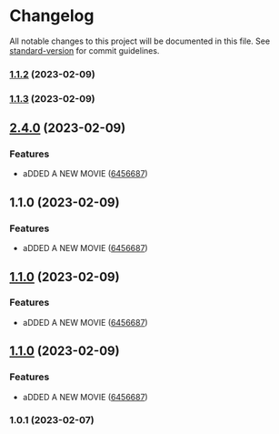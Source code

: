 # Changelog

All notable changes to this project will be documented in this file. See [standard-version](https://github.com/conventional-changelog/standard-version) for commit guidelines.

### [1.1.2](https://github.com/Gtheodoridiis/Cinema/compare/v1.1.3...v1.1.2) (2023-02-09)

### [1.1.3](https://github.com/Gtheodoridiis/Cinema/compare/v2.4.0...v1.1.3) (2023-02-09)

## [2.4.0](https://github.com/Gtheodoridiis/Cinema/compare/v1.0.1...v2.4.0) (2023-02-09)


### Features

* aDDED A NEW MOVIE ([6456687](https://github.com/Gtheodoridiis/Cinema/commit/645668796e2917287048be1ee23d81e0e48b5e1e))

## 1.1.0 (2023-02-09)


### Features

* aDDED A NEW MOVIE ([6456687](https://github.com/Gtheodoridiis/Cinema/commit/645668796e2917287048be1ee23d81e0e48b5e1e))

## [1.1.0](https://github.com/Gtheodoridiis/Cinema/compare/v1.0.1...v1.1.0) (2023-02-09)


### Features

* aDDED A NEW MOVIE ([6456687](https://github.com/Gtheodoridiis/Cinema/commit/645668796e2917287048be1ee23d81e0e48b5e1e))

## [1.1.0](https://github.com/Gtheodoridiis/Cinema/compare/v1.0.1...v1.1.0) (2023-02-09)


### Features

* aDDED A NEW MOVIE ([6456687](https://github.com/Gtheodoridiis/Cinema/commit/645668796e2917287048be1ee23d81e0e48b5e1e))

### 1.0.1 (2023-02-07)
